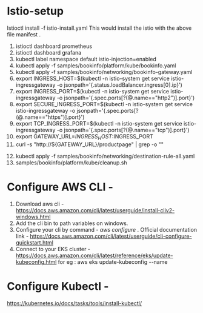 # Istio-setup

Istioctl install -f istio-install.yaml
This would install the istio with the above file manifest .

1. istioctl dashboard prometheus
2. istioctl dashboard grafana
3. kubectl label namespace default istio-injection=enabled
4. kubectl apply -f samples/bookinfo/platform/kube/bookinfo.yaml
5. kubectl apply -f samples/bookinfo/networking/bookinfo-gateway.yaml
6. export INGRESS_HOST=$(kubectl -n istio-system get service istio-ingressgateway -o jsonpath='{.status.loadBalancer.ingress[0].ip}')
7. export INGRESS_PORT=$(kubectl -n istio-system get service istio-ingressgateway -o jsonpath='{.spec.ports[?(@.name=="http2")].port}')
8. export SECURE_INGRESS_PORT=$(kubectl -n istio-system get service istio-ingressgateway -o jsonpath='{.spec.ports[?(@.name=="https")].port}')
9. export TCP_INGRESS_PORT=$(kubectl -n istio-system get service istio-ingressgateway -o jsonpath='{.spec.ports[?(@.name=="tcp")].port}')
10.  export GATEWAY_URL=$INGRESS_HOST:$INGRESS_PORT
11. curl -s "http://${GATEWAY_URL}/productpage" | grep -o "<title>.*</title>"
<title>Simple Bookstore App</title>

12. kubectl apply -f samples/bookinfo/networking/destination-rule-all.yaml
13. samples/bookinfo/platform/kube/cleanup.sh

# Configure AWS CLI -
1. Download aws cli - https://docs.aws.amazon.com/cli/latest/userguide/install-cliv2-windows.html 
2. Add the cli bin to path variables on windows. 
3. Configure your cli by command - *aws configure* . Official documentation link - https://docs.aws.amazon.com/cli/latest/userguide/cli-configure-quickstart.html
4. Connect to your EKS cluster - https://docs.aws.amazon.com/cli/latest/reference/eks/update-kubeconfig.html 
for eg : aws eks update-kubeconfig --name <aws cluster name> 
  
# Configure Kubectl - 
https://kubernetes.io/docs/tasks/tools/install-kubectl/

